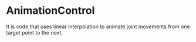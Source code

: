 # AnimationControl
It is code that uses linear interpolation to animate joint movements from one target point to the next.
